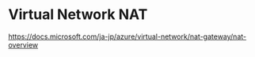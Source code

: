 
# Virtual Network NAT
https://docs.microsoft.com/ja-jp/azure/virtual-network/nat-gateway/nat-overview